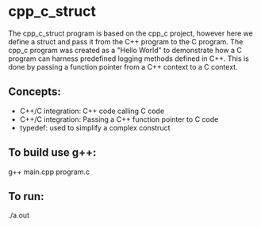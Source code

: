 # cpp_c_struct
The cpp_c_struct program is based on the cpp_c project, however here we define a struct and pass it from the C++ program to the C program.  The cpp_c program was created as a "Hello World" to demonstrate how a C program can harness predefined logging methods defined in C++.  This is done by passing a function pointer from a C++ context to a C context.

## Concepts:
* C++/C integration: C++ code calling C code
* C++/C integration: Passing a C++ function pointer to C code 
* typedef: used to simplify a complex construct


## To build use g++:
g++ main.cpp program.c

## To run:
./a.out
